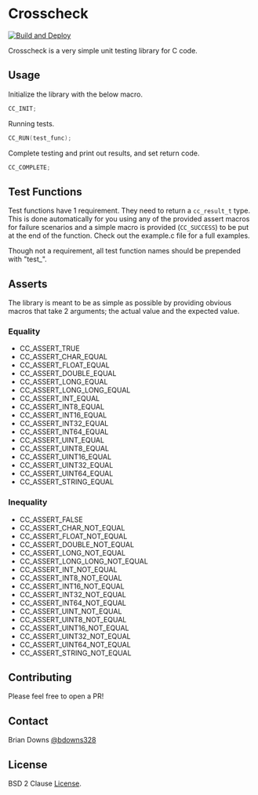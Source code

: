 # Crosscheck

[![Build and Deploy](https://github.com/briandowns/crosscheck/actions/workflows/main.yml/badge.svg)](https://github.com/briandowns/crosscheck/actions/workflows/main.yml/badge.svg)

Crosscheck is a very simple unit testing library for C code.

## Usage

Initialize the library with the below macro.

```c
CC_INIT;
```

Running tests.

```c
CC_RUN(test_func);
```

Complete testing and print out results, and set return code.

```c
CC_COMPLETE;
```

## Test Functions

Test functions have 1 requirement. They need to return a `cc_result_t` type. This is done automatically for you using any of the provided assert macros for failure scenarios and a simple macro is provided (`CC_SUCCESS`) to be put at the end of the function. Check out the example.c file for a full examples.

Though not a requirement, all test function names should be prepended with "test_".

## Asserts

The library is meant to be as simple as possible by providing obvious macros that take 2 arguments; the actual value and the expected value.

### Equality

* CC_ASSERT_TRUE
* CC_ASSERT_CHAR_EQUAL
* CC_ASSERT_FLOAT_EQUAL
* CC_ASSERT_DOUBLE_EQUAL
* CC_ASSERT_LONG_EQUAL
* CC_ASSERT_LONG_LONG_EQUAL
* CC_ASSERT_INT_EQUAL
* CC_ASSERT_INT8_EQUAL
* CC_ASSERT_INT16_EQUAL
* CC_ASSERT_INT32_EQUAL
* CC_ASSERT_INT64_EQUAL
* CC_ASSERT_UINT_EQUAL
* CC_ASSERT_UINT8_EQUAL
* CC_ASSERT_UINT16_EQUAL
* CC_ASSERT_UINT32_EQUAL
* CC_ASSERT_UINT64_EQUAL
* CC_ASSERT_STRING_EQUAL

### Inequality

* CC_ASSERT_FALSE
* CC_ASSERT_CHAR_NOT_EQUAL
* CC_ASSERT_FLOAT_NOT_EQUAL
* CC_ASSERT_DOUBLE_NOT_EQUAL
* CC_ASSERT_LONG_NOT_EQUAL
* CC_ASSERT_LONG_LONG_NOT_EQUAL
* CC_ASSERT_INT_NOT_EQUAL
* CC_ASSERT_INT8_NOT_EQUAL
* CC_ASSERT_INT16_NOT_EQUAL
* CC_ASSERT_INT32_NOT_EQUAL
* CC_ASSERT_INT64_NOT_EQUAL
* CC_ASSERT_UINT_NOT_EQUAL
* CC_ASSERT_UINT8_NOT_EQUAL
* CC_ASSERT_UINT16_NOT_EQUAL
* CC_ASSERT_UINT32_NOT_EQUAL
* CC_ASSERT_UINT64_NOT_EQUAL
* CC_ASSERT_STRING_NOT_EQUAL

## Contributing

Please feel free to open a PR!

## Contact

Brian Downs [@bdowns328](http://twitter.com/bdowns328)

## License

BSD 2 Clause [License](/LICENSE).
